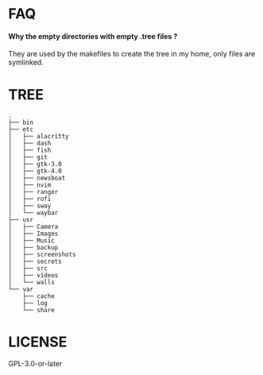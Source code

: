 FAQ
===

#### Why the empty directories with empty .tree files ?

They are used by the makefiles to create the tree in my home, only files are symlinked.

TREE
====

```
.
├── bin
├── etc
│   ├── alacritty
│   ├── dash
│   ├── fish
│   ├── git
│   ├── gtk-3.0
│   ├── gtk-4.0
│   ├── newsboat
│   ├── nvim
│   ├── ranger
│   ├── rofi
│   ├── sway
│   └── waybar
├── usr
│   ├── Camera
│   ├── Images
│   ├── Music
│   ├── backup
│   ├── screenshots
│   ├── secrets
│   ├── src
│   ├── videos
│   └── walls
└── var
    ├── cache
    ├── log
    └── share
```

LICENSE
=======

GPL-3.0-or-later
